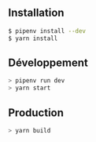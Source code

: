 ## Installation
```sh
$ pipenv install --dev
$ yarn install
```

## Développement
``` sh
> pipenv run dev
> yarn start
```

## Production
``` sh
> yarn build
```